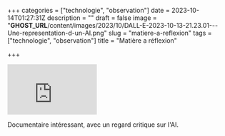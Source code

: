 +++
categories = ["technologie", "observation"]
date = 2023-10-14T01:27:31Z
description = ""
draft = false
image = "__GHOST_URL__/content/images/2023/10/DALL-E-2023-10-13-21.23.01---Une-representation-d-un-AI.png"
slug = "matiere-a-reflexion"
tags = ["technologie", "observation"]
title = "Matière a réflexion"

+++


<iframe width="200" height="113" src="https://www.youtube.com/embed/AaU6tI2pb3M?feature=oembed" frameborder="0" allow="accelerometer; autoplay; clipboard-write; encrypted-media; gyroscope; picture-in-picture; web-share" allowfullscreen title="What Ethical AI Really Means"></iframe>

Documentaire intéressant, avec un regard critique sur l'AI.

